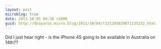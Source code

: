 ```yaml
---
layout: post
microblog: true
date: 2011-10-05 04:38 +1000
guid: http://desparoz.micro.blog/2011/10/04/t121293020871135232.html
---
```

Did I just hear right - is the iPhone 4S going to be available in Australia on 14th??
